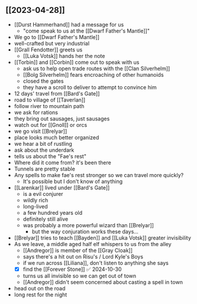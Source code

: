## [[2023-04-28]]
- [[Durst Hammerhand]] had a message for us
	- "come speak to us at the [[Dwarf Father's Mantle]]"
- We go to [[Dwarf Father's Mantle]]
- well-crafted but very industrial
- [[Grall Fendotter]] greets us
	- [[Luka Votsk]] hands her the note
- [[Torbin]] and [[Corbin]] come out to speak with us
	- ask us to help open trade routes with the [[Clan Silverhelm]]
	- [[Bolg Silverhelm]] fears encroaching of other humanoids
	- closed the gates
	- they have a scroll to deliver to attempt to convince him
- 12 days' travel from [[Bard's Gate]]
- road to village of [[Taverlan]]
- follow river to mountain path
- we ask for rations
- they bring out sausages, just sausages
- watch out for [[Gnoll]] or orcs
- we go visit [[Brelyar]]
- place looks much better organized
- we hear a bit of rustling
- ask about the underdark
- tells us about the "Fae's rest"
- Where did it come from? it's been there
- Tunnels are pretty stable
- Any spells to make fae's rest stronger so we can travel more quickly?
	- It's possible but I don't know of anything
- [[Larenkar]] lived under [[Bard's Gate]]
	- is a evil conjurer
	- wildly rich
	- long-lived
	- a few hundred years old
	- definitely still alive
	- was probably a more powerful wizard than [[Brelyar]]
		- but the way conjuration works these days...
- [[Brelyar]] tries to teach [[Bayden]] and [[Luka Votsk]] greater invisibility
- As we leave, a middle aged half elf whispers to us from the alley
	- [[Andregor]] is member of the [[Gray Cloak]]
	- says there's a hit out on Risu's / Lord Kyle's Boys
	- if we run across [[Liliana]], don't listen to anything she says
	- [x] find the [[Forever Stone]] ✅ 2024-10-30
	- turns us all invisible so we can get out of town
	- [[Andregor]] didn't seem concerned about casting a spell in town
- head out on the road
- long rest for the night